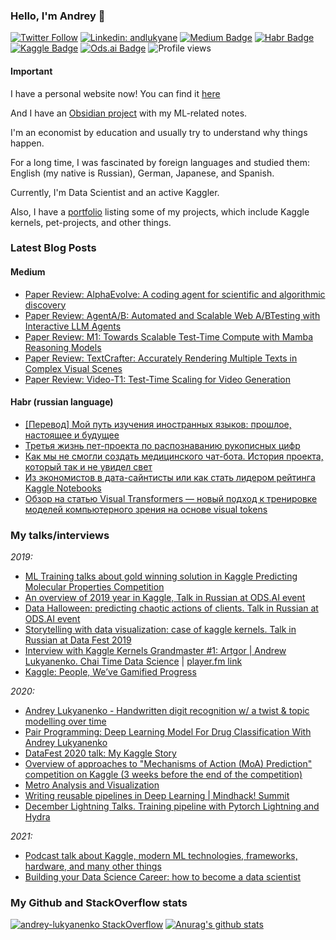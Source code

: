 ### Hello, I'm Andrey 👋
[![Twitter Follow](https://img.shields.io/twitter/follow/andlukyane?label=Follow)](https://twitter.com/andlukyane)
[![Linkedin: andlukyane](https://img.shields.io/badge/-Andrey%20Lukyanenko-blue?style=flat-square&logo=Linkedin&logoColor=white&link=https://www.linkedin.com/in/andlukyane/)](https://www.linkedin.com/in/andlukyane/)
[![Medium Badge](https://img.shields.io/badge/-artgor-000000?style=flat&labelColor=000000&logo=Medium&link=https://medium.com/@artgor)](https://medium.com/@artgor)
[![Habr Badge](https://img.shields.io/badge/-artgor-47CCCC?style=flat&logo=habr&logoColor=white&link=https://habr.com/ru/users/artgor/)](https://habr.com/ru/users/artgor/)
[![Kaggle Badge](https://img.shields.io/badge/-artgor-teal?style=flat&logo=kaggle&logoColor=deepblue&link=https://www.kaggle.com/artgor)](https://www.kaggle.com/artgor)
[![Ods.ai Badge](https://img.shields.io/badge/-artgor-white?style=flat&logo=odsai&logoColor=crimson&link=hhttps://ods.ai/users/b5a93767c637)](https://ods.ai/users/b5a93767c637)
![Profile views](https://komarev.com/ghpvc/?username=erlemar)

#### Important
I have a personal website now! You can find it [here](https://andlukyane.com/)

And I have an [Obsidian project](https://dswok.com/) with my ML-related notes.

I'm an economist by education and usually try to understand why things happen.

For a long time, I was fascinated by foreign languages and studied them: English (my native is Russian), German, Japanese, and Spanish.

Currently, I'm Data Scientist and an active Kaggler.

Also, I have a [portfolio](https://erlemar.github.io/) listing some of my projects, which include Kaggle kernels, pet-projects, and other things.

### Latest Blog Posts

#### Medium

<!-- MEDIUM:START -->
- [Paper Review: AlphaEvolve: A coding agent for scientific and algorithmic discovery](https://artgor.medium.com/paper-review-alphaevolve-a-coding-agent-for-scientific-and-algorithmic-discovery-5732a876c2e2?source=rss-26c63d12ebc9------2)
- [Paper Review: AgentA/B: Automated and Scalable Web A/BTesting with Interactive LLM Agents](https://artgor.medium.com/paper-review-agenta-b-automated-and-scalable-web-a-btesting-with-interactive-llm-agents-4748d8aa13bd?source=rss-26c63d12ebc9------2)
- [Paper Review: M1: Towards Scalable Test-Time Compute with Mamba Reasoning Models](https://artgor.medium.com/paper-review-m1-towards-scalable-test-time-compute-with-mamba-reasoning-models-94955cfd4267?source=rss-26c63d12ebc9------2)
- [Paper Review: TextCrafter: Accurately Rendering Multiple Texts in Complex Visual Scenes](https://artgor.medium.com/paper-review-textcrafter-accurately-rendering-multiple-texts-in-complex-visual-scenes-f21fdc2ad281?source=rss-26c63d12ebc9------2)
- [Paper Review: Video-T1: Test-Time Scaling for Video Generation](https://artgor.medium.com/paper-review-video-t1-test-time-scaling-for-video-generation-de8fde73801e?source=rss-26c63d12ebc9------2)
<!-- MEDIUM:END -->

#### Habr (russian language)
<!-- HABR:START -->
- [[Перевод] Мой путь изучения иностранных языков: прошлое, настоящее и будущее](https://habr.com/ru/articles/719054/?utm_campaign=719054&utm_source=habrahabr&utm_medium=rss)
- [Третья жизнь пет-проекта по распознаванию рукописных цифр](https://habr.com/ru/companies/ods/articles/707046/?utm_campaign=707046&utm_source=habrahabr&utm_medium=rss)
- [Как мы не смогли создать медицинского чат-бота. История проекта, который так и не увидел свет](https://habr.com/ru/companies/mts_ai/articles/670144/?utm_campaign=670144&utm_source=habrahabr&utm_medium=rss)
- [Из экономистов в дата-сайнтисты или как стать лидером рейтинга Kaggle Notebooks](https://habr.com/ru/companies/ru_mts/articles/567678/?utm_campaign=567678&utm_source=habrahabr&utm_medium=rss)
- [Обзор на статью Visual Transformers — новый подход к тренировке моделей компьютерного зрения на основе visual tokens](https://habr.com/ru/companies/ru_mts/articles/512258/?utm_campaign=512258&utm_source=habrahabr&utm_medium=rss)
<!-- HABR:END -->

### My talks/interviews
*2019:*
- [ML Training talks about gold winning solution in Kaggle Predicting Molecular Properties Competition](https://www.youtube.com/watch?v=BXjSd3OxyDM)
- [An overview of 2019 year in Kaggle, Talk in Russian at ODS.AI event](https://www.youtube.com/watch?v=LQhlZLTn84g)
- [Data Halloween: predicting chaotic actions of clients. Talk in Russian at ODS.AI event](https://www.youtube.com/watch?v=hoo-VZ3Rd7Y)
- [Storytelling with data visualization: case of kaggle kernels. Talk in Russian at Data Fest 2019](https://www.youtube.com/watch?v=fwnHN5Dsivo)
- [Interview with Kaggle Kernels Grandmaster #1: Artgor | Andrew Lukyanenko. Chai Time Data Science](https://www.youtube.com/watch?v=rpClh8WmTdo) | [player.fm link](https://player.fm/series/chai-time-data-science/interview-with-kaggle-kernels-grandmaster-1-artgor-andrew-lukyanenko)
- [Kaggle: People, We’ve Gamified Progress](https://www.machinecommons.org/post/kaggle-people-we-ve-gamified-progress)

*2020:*
- [Andrey Lukyanenko - Handwritten digit recognition w/ a twist & topic modelling over time](https://www.youtube.com/watch?v=PX1RoRD3o7o)
- [Pair Programming: Deep Learning Model For Drug Classification With Andrey Lukyanenko](https://www.youtube.com/watch?v=VRVit0-0AXE)
- [DataFest 2020 talk: My Kaggle Story](https://youtu.be/0U2Mj0MDa20)
- [Overview of approaches to "Mechanisms of Action (MoA) Prediction" competition on Kaggle (3 weeks before the end of the competition)](https://youtu.be/D7i67UT3O3o)
- [Metro Analysis and Visualization](https://www.youtube.com/watch?v=yxtUnF78bBE&feature=emb_logo&ab_channel=ODSAIGlobal)
- [Writing reusable pipelines in Deep Learning | Mindhack! Summit](https://www.youtube.com/watch?v=ZBG_lvhQm4g&feature=youtu.be&ab_channel=MindhackSummit)
- [December Lightning Talks. Training pipeline with Pytorch Lightning and Hydra](https://youtu.be/MjURy6Ow5D8?t=1800)

*2021:*
- [Podcast talk about Kaggle, modern ML technologies, frameworks, hardware, and many other things](https://www.youtube.com/watch?v=n5aZBEnUHxc&feature=youtu.be&ab_channel=VishwasNarayan)
- [Building your Data Science Career: how to become a data scientist](https://www.youtube.com/watch?v=-yfN7kMZj9I&feature=youtu.be&ab_channel=SetuChokshi)


### My Github and StackOverflow stats
[![andrey-lukyanenko StackOverflow](https://github-readme-stackoverflow.vercel.app/?userID=6797250)](https://stackoverflow.com/users/6797250/andrey-lukyanenko) [![Anurag's github stats](https://github-readme-stats.vercel.app/api?username=erlemar)](https://github.com/anuraghazra/github-readme-stats)
